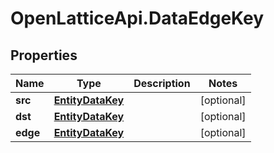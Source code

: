 # OpenLatticeApi.DataEdgeKey

## Properties

Name | Type | Description | Notes
------------ | ------------- | ------------- | -------------
**src** | [**EntityDataKey**](EntityDataKey.md) |  | [optional] 
**dst** | [**EntityDataKey**](EntityDataKey.md) |  | [optional] 
**edge** | [**EntityDataKey**](EntityDataKey.md) |  | [optional] 


